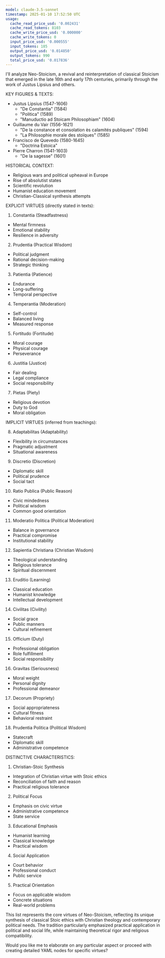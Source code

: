 ```yaml
---
model: claude-3.5-sonnet
timestamp: 2025-01-10 17:52:50 UTC
usage:
  cache_read_price_usd: '0.002431'
  cache_read_tokens: 8103
  cache_write_price_usd: '0.000000'
  cache_write_tokens: 0
  input_price_usd: '0.000555'
  input_tokens: 185
  output_price_usd: '0.014850'
  output_tokens: 990
  total_price_usd: '0.017836'
---
```


I'll analyze Neo-Stoicism, a revival and reinterpretation of classical Stoicism that emerged in the late 16th and early 17th centuries, primarily through the work of Justus Lipsius and others.

KEY FIGURES & TEXTS:
- Justus Lipsius (1547-1606)
  * "De Constantia" (1584)
  * "Politica" (1589)
  * "Manuductio ad Stoicam Philosophiam" (1604)
- Guillaume du Vair (1556-1621)
  * "De la constance et consolation ès calamités publiques" (1594)
  * "La Philosophie morale des stoïques" (1585)
- Francisco de Quevedo (1580-1645)
  * "Doctrina Estoica"
- Pierre Charron (1541-1603)
  * "De la sagesse" (1601)

HISTORICAL CONTEXT:
- Religious wars and political upheaval in Europe
- Rise of absolutist states
- Scientific revolution
- Humanist education movement
- Christian-Classical synthesis attempts

EXPLICIT VIRTUES (directly stated in texts):

1. Constantia (Steadfastness)
- Mental firmness
- Emotional stability
- Resilience in adversity

2. Prudentia (Practical Wisdom)
- Political judgment
- Rational decision-making
- Strategic thinking

3. Patientia (Patience)
- Endurance
- Long-suffering
- Temporal perspective

4. Temperantia (Moderation)
- Self-control
- Balanced living
- Measured response

5. Fortitudo (Fortitude)
- Moral courage
- Physical courage
- Perseverance

6. Justitia (Justice)
- Fair dealing
- Legal compliance
- Social responsibility

7. Pietas (Piety)
- Religious devotion
- Duty to God
- Moral obligation

IMPLICIT VIRTUES (inferred from teachings):

8. Adaptabilitas (Adaptability)
- Flexibility in circumstances
- Pragmatic adjustment
- Situational awareness

9. Discretio (Discretion)
- Diplomatic skill
- Political prudence
- Social tact

10. Ratio Publica (Public Reason)
- Civic mindedness
- Political wisdom
- Common good orientation

11. Moderatio Politica (Political Moderation)
- Balance in governance
- Practical compromise
- Institutional stability

12. Sapientia Christiana (Christian Wisdom)
- Theological understanding
- Religious tolerance
- Spiritual discernment

13. Eruditio (Learning)
- Classical education
- Humanist knowledge
- Intellectual development

14. Civilitas (Civility)
- Social grace
- Public manners
- Cultural refinement

15. Officium (Duty)
- Professional obligation
- Role fulfillment
- Social responsibility

16. Gravitas (Seriousness)
- Moral weight
- Personal dignity
- Professional demeanor

17. Decorum (Propriety)
- Social appropriateness
- Cultural fitness
- Behavioral restraint

18. Prudentia Politica (Political Wisdom)
- Statecraft
- Diplomatic skill
- Administrative competence

DISTINCTIVE CHARACTERISTICS:

1. Christian-Stoic Synthesis
- Integration of Christian virtue with Stoic ethics
- Reconciliation of faith and reason
- Practical religious tolerance

2. Political Focus
- Emphasis on civic virtue
- Administrative competence
- State service

3. Educational Emphasis
- Humanist learning
- Classical knowledge
- Practical wisdom

4. Social Application
- Court behavior
- Professional conduct
- Public service

5. Practical Orientation
- Focus on applicable wisdom
- Concrete situations
- Real-world problems

This list represents the core virtues of Neo-Stoicism, reflecting its unique synthesis of classical Stoic ethics with Christian theology and contemporary political needs. The tradition particularly emphasized practical application in political and social life, while maintaining theoretical rigor and religious compatibility.

Would you like me to elaborate on any particular aspect or proceed with creating detailed YAML nodes for specific virtues?